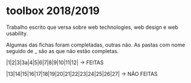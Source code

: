 # toolbox 2018/2019
Trabalho escrito que versa sobre web technologies, web design e web usability. 

Algumas das fichas foram completadas, outras não.
As pastas com nome seguido de _ são as que não estão completas.

|1|2|3|3a|4|5|6|7|8|9|10|11|12| -> FEITAS

|13|14|15|16|17|18|19|20|21|22|23|24|25|26|27| -> NÃO FEITAS
